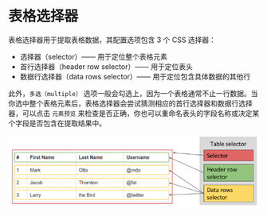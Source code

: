 # 表格选择器
表格选择器用于提取表格数据，其配置选项包含 3 个 CSS 选择器：
- 选择器（selector）—— 用于定位整个表格元素
- 首行选择器（header row selector）—— 用于定位表头
- 数据行选择器（data rows selector）—— 用于定位包含具体数据的其他行

此外，`多选（multiple）` 选项一般会勾选上，因为一个表格通常不止一行数据。当你选中整个表格元素后，表格选择器会尝试猜测相应的首行选择器和数据行选择器，可以点击 `元素预览` 来检查是否正确，你也可以重命名表头的字段名称或决定某个字段是否包含在提取结果中。

![](./images/table-selector.png)